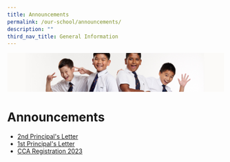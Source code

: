 ```yaml
---
title: Announcements
permalink: /our-school/announcements/
description: ""
third_nav_title: General Information
---
```

![](/images/Sub-banner2.jpg)

Announcements
=============

* [2nd Principal's Letter](/files/announcement3.pdf)
* [1st Principal's Letter](/files/announcement2.pdf)
* [CCA Registration 2023](/files/announcement1.pdf)